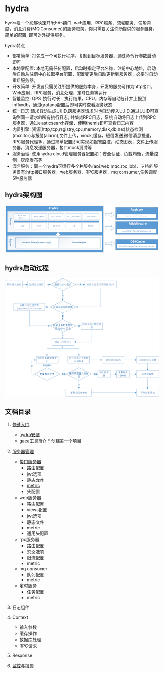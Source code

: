 # hydra
hydra是一个能够快速开发http接口, web应用，RPC服务，流程服务，任务调度，消息消费(MQ Consumer)的服务框架，你只需要关注你所提供的服务自身，简单的配置, 即可对外提供服务。


  hydra特点
* 部署简单: 打包成一个可执行程序，复制到目标服务器，通过命令行参数启动即可 
* 本地零配置: 本地无需任何配置，启动时指定平台名称，注册中心地址，启动后自动从注册中心拉取平台配置，配置变更后自动更新到服务器，必要时自动重启服务器; 
* 开发简单: 开发者只需关注所提供的服务本身，开发的服务可作为http接口，Web应用，RPC服务，消息处理，定时任务等运行
* 智能监控: QPS, 执行时长，执行结果，CPU，内存等自动统计并上报到influxdb，通过grafana配置后即可实时查看服务状态
* 统一日志:请求自动生成UUID,跨服务器请求时也自动传入UUID,通过UUID可查询到同一请求的所有执行日志; 并集成RPC日志，系统自动将日志上传到RPC服务器，通过elasticsearch存储，使用themis即可查看日志内容
* 内置引擎: 资源(http,tcp,registry,cpu,memory,disk,db,net)状态检测(monitor)与报警(alarm),文件上传，mock,缓存，短信发送,微信消息推送，RPC服务代理等，通过简单配置即可实现如报警监控，动态图表，文件上传服务器，消息发送服务器，接口mock测试等
* 服务治理: 使用hydra cloud管理服务器配置如：安全认证，负载均衡，流量控制，灰度发布等
* 混合服务：同一个hydra可运行多个种服务(api,web,mqc,rpc,job)，支持的服务器有:http接口服务器，web服务器，RPC服务器，mq consumer,任务调度5种服务器



## hydra架构图

![架构图](https://github.com/qxnw/hydra/blob/master/quickstart/hydra.png?raw=true)


## hydra启动过程


![架构图](https://github.com/qxnw/hydra/blob/master/quickstart/flow.png?raw=true)

## 文档目录
1. [快速入门](README.md#hydra)
      * [hydra安装](https://github.com/qxnw/hydra/blob/master/quickstart/2_install.md)
      * [gaea工具简介](https://github.com/qxnw/hydra/blob/master/quickstart/3.install_gaea.md)
       * [创建第一个项目](https://github.com/qxnw/hydra/blob/master/quickstart/6.first_project.md)
      
2. [服务器管理](https://github.com/qxnw/hydra/blob/master/quickstart/7.server.intro.md)
      * [接口服务器](https://github.com/qxnw/hydra/blob/master/quickstart/api/1.api_intro.md)
          + [路由配置](https://github.com/qxnw/hydra/blob/master/quickstart/api/2.api_router.md)
          + jwt选项
          + [静态文件](https://github.com/qxnw/hydra/blob/master/quickstart/api/3.api_static.md)
          + [metric](https://github.com/qxnw/hydra/blob/master/quickstart/api/4.api_metric.md)
          + 头配置
      * web服务器
          + 路由配置
          + views配置
          + jwt选项
          + 静态文件
          + metric 
          + 通用头配置
      * rpc服务器
          + 路由配置
          + 安全选项
          + 限流配置
          + metric
      * mq consumer
          + 队列配置
          + metric
      * 定时服务
          + 任务配置
          + metric
3. 日志组件
4. Context
      * 输入参数
      * 缓存操作
      * 数据库处理
      * RPC请求
5. Response
6. [监控与报警](https://github.com/qxnw/hydra/blob/master/quickstart/alarm/1.alarm.md)